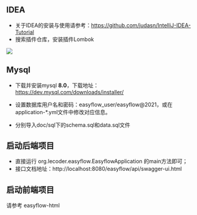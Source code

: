 ## IDEA

- 关于IDEA的安装与使用请参考：https://github.com/judasn/IntelliJ-IDEA-Tutorial
- 搜索插件仓库，安装插件Lombok

![](https://raw.githubusercontent.com/lijile/easyflow/master/doc/images/Lombok.png)



## Mysql

- 下载并安装mysql **8.0**，下载地址：https://dev.mysql.com/downloads/installer/

- 设置数据库用户名和密码：easyflow_user/easyflow@2021，或在application-*.yml文件中修改对应信息。

- 分别导入doc/sql下的schema.sql和data.sql文件

  

## 启动后端项目

- 直接运行 org.lecoder.easyflow.EasyflowApplication 的main方法即可；
- 接口文档地址：http://localhost:8080/easyflow/api/swagger-ui.html



## 启动前端项目

请参考 easyflow-html